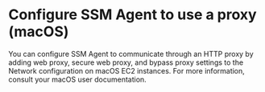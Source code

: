 # Configure SSM Agent to use a proxy \(macOS\)<a name="sysman-proxy-with-ssm-agent-macos"></a>

You can configure SSM Agent to communicate through an HTTP proxy by adding web proxy, secure web proxy, and bypass proxy settings to the Network configuration on macOS EC2 instances\. For more information, consult your macOS user documentation\.